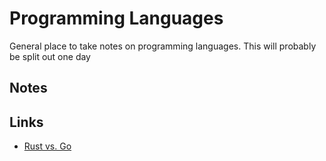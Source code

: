 # Programming Languages

General place to take notes on programming languages. This will probably be split out one day

## Notes

## Links

* [Rust vs. Go](https://bitfieldconsulting.com/golang/rust-vs-go)

